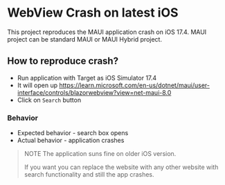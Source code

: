 # WebView Crash on latest iOS

This project reproduces the MAUI application crash on iOS 17.4.
MAUI project can be standard MAUI or MAUI Hybrid project.

## How to reproduce crash?

- Run application with Target as iOS Simulator 17.4
- It will open up https://learn.microsoft.com/en-us/dotnet/maui/user-interface/controls/blazorwebview?view=net-maui-8.0 
- Click on `Search` button

### Behavior
- Expected behavior - search box opens
- Actual behavior - application crashes

> NOTE
> The application suns fine on older iOS version.
>
> If you want you can replace the website with any other website with search functionality and still the app crashes.

